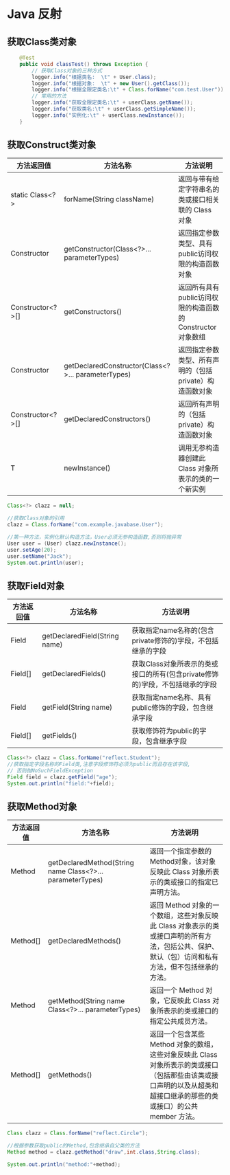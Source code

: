 # Java 反射

## 获取Class类对象

```java
    @Test
    public void classTest() throws Exception {
        // 获取Class对象的三种方式
        logger.info("根据类名:  \t" + User.class);
        logger.info("根据对象:  \t" + new User().getClass());
        logger.info("根据全限定类名:\t" + Class.forName("com.test.User"));
        // 常用的方法
        logger.info("获取全限定类名:\t" + userClass.getName());
        logger.info("获取类名:\t" + userClass.getSimpleName());
        logger.info("实例化:\t" + userClass.newInstance());
    }
```

## 获取Construct类对象

| 方法返回值                 | 方法名称                                           | 方法说明                                                  |
|----------------------------|----------------------------------------------------|-----------------------------------------------------------|
| static Class<?>            | forName(String className)                          | 返回与带有给定字符串名的类或接口相关联的 Class 对象       |
| Constructor                | getConstructor(Class<?>... parameterTypes)         | 返回指定参数类型、具有public访问权限的构造函数对象        |
| Constructor<?>[]           | getConstructors()                                  | 返回所有具有public访问权限的构造函数的Constructor对象数组 |
| Constructor                | getDeclaredConstructor(Class<?>... parameterTypes) | 返回指定参数类型、所有声明的（包括private）构造函数对象   |
| Constructor<?>[]           | getDeclaredConstructors()                          | 返回所有声明的（包括private）构造函数对象                 |
| T                          | newInstance()                                      | 调用无参构造器创建此 Class 对象所表示的类的一个新实例     |

```java
Class<?> clazz = null;

//获取Class对象的引用
clazz = Class.forName("com.example.javabase.User");

//第一种方法，实例化默认构造方法，User必须无参构造函数,否则将抛异常
User user = (User) clazz.newInstance();
user.setAge(20);
user.setName("Jack");
System.out.println(user);
```

## 获取Field对象

| 方法返回值 | 方法名称                      | 方法说明                                                                     |
|------------|-------------------------------|------------------------------------------------------------------------------|
| Field      | getDeclaredField(String name) | 获取指定name名称的(包含private修饰的)字段，不包括继承的字段                  |
| Field[]    | getDeclaredFields()           | 获取Class对象所表示的类或接口的所有(包含private修饰的)字段，不包括继承的字段 |
| Field      | getField(String name)         | 获取指定name名称、具有public修饰的字段，包含继承字段                         |
| Field[]    | getFields()                   | 获取修饰符为public的字段，包含继承字段                                       |

```java
Class<?> clazz = Class.forName("reflect.Student");
//获取指定字段名称的Field类,注意字段修饰符必须为public而且存在该字段,
// 否则抛NoSuchFieldException
Field field = clazz.getField("age");
System.out.println("field:"+field);
```

## 获取Method对象

| 方法返回值 | 方法名称                                                  |           方法说明                                                                                                                                                      |
|------------|-----------------------------------------------------------|-------------------------------------------------------------------------------------------------------------------------------------------------------------------------|
| Method     | getDeclaredMethod(String name Class<?>... parameterTypes) |   返回一个指定参数的Method对象，该对象反映此 Class 对象所表示的类或接口的指定已声明方法。                                                                               |
| Method[]   | getDeclaredMethods()                                      |   返回 Method 对象的一个数组，这些对象反映此 Class 对象表示的类或接口声明的所有方法，包括公共、保护、默认（包）访问和私有方法，但不包括继承的方法。                     |
| Method     | getMethod(String name Class<?>... parameterTypes)         |   返回一个 Method 对象，它反映此 Class 对象所表示的类或接口的指定公共成员方法。                                                                                         |
| Method[]   | getMethods()                                              |   返回一个包含某些 Method 对象的数组，这些对象反映此 Class 对象所表示的类或接口（包括那些由该类或接口声明的以及从超类和超接口继承的那些的类或接口）的公共 member 方法。 |

```java
Class clazz = Class.forName("reflect.Circle");

//根据参数获取public的Method,包含继承自父类的方法
Method method = clazz.getMethod("draw",int.class,String.class);

System.out.println("method:"+method);
```